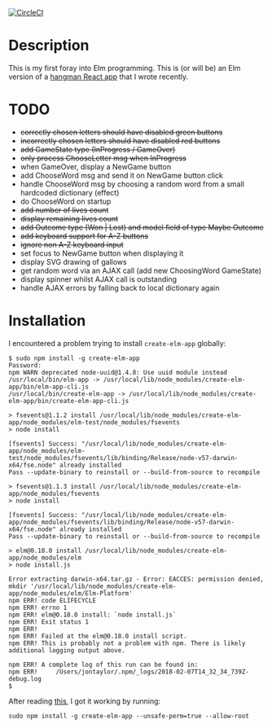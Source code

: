 [![CircleCI](https://circleci.com/gh/taylorjg/hangman-elm/tree/master.svg?style=svg)](https://circleci.com/gh/taylorjg/hangman-elm/tree/master)

# Description

This is my first foray into Elm programming.
This is (or will be) an Elm version of a [hangman React app](https://github.com/taylorjg/hangman) that I wrote recently.

# TODO

* ~~correctly chosen letters should have disabled green buttons~~
* ~~incorrectly chosen letters should have disabled red buttons~~
* ~~add GameState type (InProgress / GameOver)~~
* ~~only process ChooseLetter msg when InProgress~~
* when GameOver, display a NewGame button
* add ChooseWord msg and send it on NewGame button click
* handle ChooseWord msg by choosing a random word from a small hardcoded dictionary (effect)
* do ChooseWord on startup
* ~~add number of lives count~~
* ~~display remaining lives count~~
* ~~add Outcome type (Won | Lost) and model field of type Maybe Outcome~~
* ~~add keyboard support for A-Z buttons~~
* ~~ignore non A-Z keyboard input~~
* set focus to NewGame button when displaying it
* display SVG drawing of gallows
* get random word via an AJAX call (add new ChoosingWord GameState)
* display spinner whilst AJAX call is outstanding
* handle AJAX errors by falling back to local dictionary again

# Installation

I encountered a problem trying to install `create-elm-app` globally:

```
$ sudo npm install -g create-elm-app
Password:
npm WARN deprecated node-uuid@1.4.8: Use uuid module instead
/usr/local/bin/elm-app -> /usr/local/lib/node_modules/create-elm-app/bin/elm-app-cli.js
/usr/local/bin/create-elm-app -> /usr/local/lib/node_modules/create-elm-app/bin/create-elm-app-cli.js

> fsevents@1.1.2 install /usr/local/lib/node_modules/create-elm-app/node_modules/elm-test/node_modules/fsevents
> node install

[fsevents] Success: "/usr/local/lib/node_modules/create-elm-app/node_modules/elm-test/node_modules/fsevents/lib/binding/Release/node-v57-darwin-x64/fse.node" already installed
Pass --update-binary to reinstall or --build-from-source to recompile

> fsevents@1.1.3 install /usr/local/lib/node_modules/create-elm-app/node_modules/fsevents
> node install

[fsevents] Success: "/usr/local/lib/node_modules/create-elm-app/node_modules/fsevents/lib/binding/Release/node-v57-darwin-x64/fse.node" already installed
Pass --update-binary to reinstall or --build-from-source to recompile

> elm@0.18.0 install /usr/local/lib/node_modules/create-elm-app/node_modules/elm
> node install.js

Error extracting darwin-x64.tar.gz - Error: EACCES: permission denied, mkdir '/usr/local/lib/node_modules/create-elm-app/node_modules/elm/Elm-Platform'
npm ERR! code ELIFECYCLE
npm ERR! errno 1
npm ERR! elm@0.18.0 install: `node install.js`
npm ERR! Exit status 1
npm ERR!
npm ERR! Failed at the elm@0.18.0 install script.
npm ERR! This is probably not a problem with npm. There is likely additional logging output above.

npm ERR! A complete log of this run can be found in:
npm ERR!     /Users/jontaylor/.npm/_logs/2018-02-07T14_32_34_739Z-debug.log
$ 
```

After reading [this](https://github.com/gdotdesign/elm-github-install/issues/21), I got it working by running:

```
sudo npm install -g create-elm-app --unsafe-perm=true --allow-root
```

